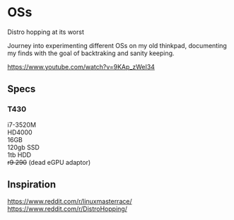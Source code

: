 # OSs
Distro hopping at its worst

Journey into experimenting different OSs on my old thinkpad, documenting my finds with the goal of backtraking and sanity keeping.



https://www.youtube.com/watch?v=9KAp_zWeI34



## Specs
### T430  
i7-3520M  
HD4000  
16GB  
120gb SSD  
1tb   HDD  
~~r9 290~~ (dead eGPU adaptor) 


## Inspiration

https://www.reddit.com/r/linuxmasterrace/   
https://www.reddit.com/r/DistroHopping/